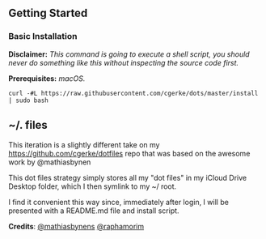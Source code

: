 ## Getting Started

### Basic Installation

__Disclaimer:__ _This command is going to execute a shell script, you should never do something like this without inspecting the source code first._

__Prerequisites:__ _macOS._

```shell
curl -#L https://raw.githubusercontent.com/cgerke/dots/master/install | sudo bash
```

## ~/. files

This iteration is a slightly different take on my https://github.com/cgerke/dotfiles repo that was based on the awesome work by @mathiasbynen

This dot files strategy simply stores all my "dot files" in my iCloud Drive Desktop folder, which I then symlink to my ~/ root.

I find it convenient this way since, immediately after login, I will be presented with a README.md file and install script.

**Credits**: [@mathiasbynens](https://github.com/mathiasbynens/dotfiles) [@raphamorim](https://github.com/raphamorim/lucario)
